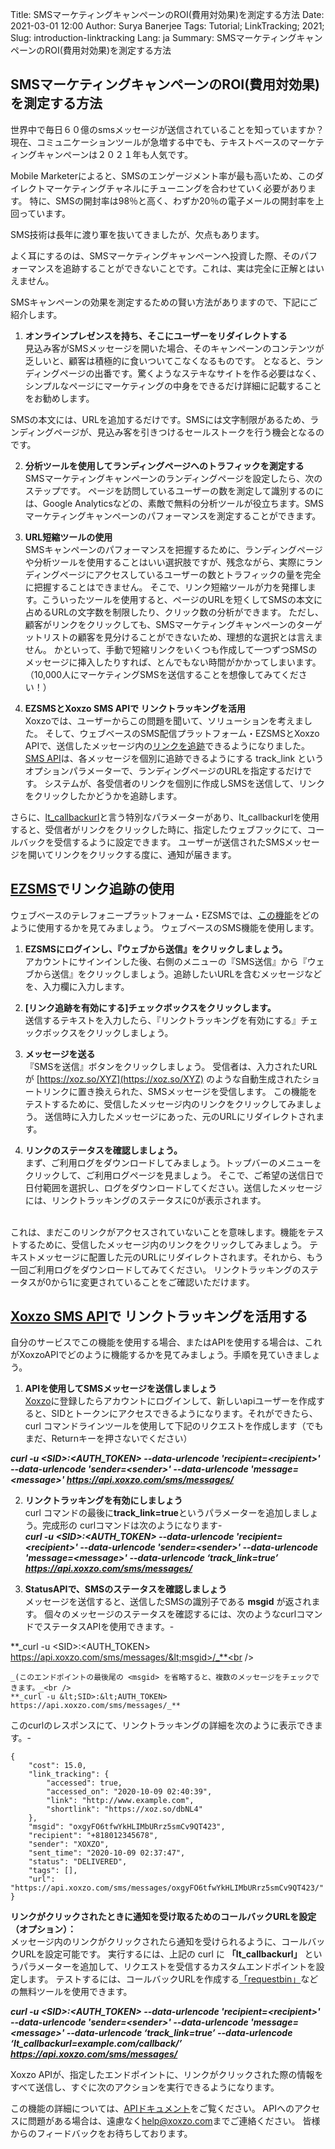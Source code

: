 Title: SMSマーケティングキャンペーンのROI(費用対効果)を測定する方法
Date: 2021-03-01 12:00
Author: Surya Banerjee
Tags: Tutorial; LinkTracking; 2021;
Slug: introduction-linktracking
Lang: ja
Summary: SMSマーケティングキャンペーンのROI(費用対効果)を測定する方法

## SMSマーケティングキャンペーンのROI(費用対効果)を測定する方法

世界中で毎日６０億のsmsメッセージが送信されていることを知っていますか？
現在、コミュニケーションツールが急増する中でも、テキストベースのマーケティングキャンペーンは２０２１年も人気です。

Mobile Marketerによると、SMSのエンゲージメント率が最も高いため、このダイレクトマーケティングチャネルにチューニングを合わせていく必要があります。
特に、SMSの開封率は98％と高く、わずか20％の電子メールの開封率を上回っています。 

SMS技術は長年に渡り軍を抜いてきましたが、欠点もあります。

よく耳にするのは、SMSマーケティングキャンペーンへ投資した際、そのパフォーマンスを追跡することができないことです。これは、実は完全に正解とはいえません。

SMSキャンペーンの効果を測定するための賢い方法がありますので、下記にご紹介します。

1.  **オンラインプレゼンスを持ち、そこにユーザーをリダイレクトする**<br />
見込み客がSMSメッセージを開いた場合、そのキャンペーンのコンテンツが乏しいと、顧客は積極的に食いついてこなくなるものです。
となると、ランディングページの出番です。驚くようなステキなサイトを作る必要はなく、シンプルなページにマーケティングの中身をできるだけ詳細に記載することをお勧めします。

SMSの本文には、URLを追加するだけです。SMSには文字制限があるため、ランディングページが、見込み客を引きつけるセールストークを行う機会となるのです。

2. **分析ツールを使用してランディングページへのトラフィックを測定する**<br />
SMSマーケティングキャンペーンのランディングページを設定したら、次のステップです。
ページを訪問しているユーザーの数を測定して識別するのには、Google Analyticsなどの、素敵で無料の分析ツールが役立ちます。SMSマーケティングキャンペーンのパフォーマンスを測定することができます。 

3. **URL短縮ツールの使用**<br />
SMSキャンペーンのパフォーマンスを把握するために、ランディングページや分析ツールを使用することはいい選択肢ですが、残念ながら、実際にランディングページにアクセスしているユーザーの数とトラフィックの量を完全に把握することはできません。
そこで、リンク短縮ツールが力を発揮します。こういったツールを使用すると、ページのURLを短くしてSMSの本文に占めるURLの文字数を制限したり、クリック数の分析ができます。
ただし、顧客がリンクをクリックしても、SMSマーケティングキャンペーンのターゲットリストの顧客を見分けることができないため、理想的な選択とは言えません。
かといって、手動で短縮リンクをいくつも作成して一つずつSMSのメッセージに挿入したりすれば、とんでもない時間がかかってしまいます。
（10,000人にマーケティングSMSを送信することを想像してみてください！）

4. **EZSMSとXoxzo SMS APIで リンクトラッキングを活用**<br />
Xoxzoでは、ユーザーからこの問題を聞いて、ソリューションを考えました。
そして、ウェブベースのSMS配信プラットフォーム・EZSMSとXoxzo APIで、送信したメッセージ内の[リンクを追跡](https://blog.xoxzo.com/ja/2020/10/15/link-tracking-release/)できるようになりました。
[SMS API](https://www.xoxzo.com/ja/about/sms-api/)は、各メッセージを個別に追跡できるようにする track_link というオプションパラメーターで、ランディングページのURLを指定するだけです。
システムが、各受信者のリンクを個別に作成しSMSを送信して、リンクをクリックしたかどうかを追跡します。

さらに、[lt_callbackurl](https://www.xoxzo.com/ja/about/voice-api/)と言う特別なパラメーターがあり、lt_callbackurlを使用すると、受信者がリンクをクリックした時に、指定したウェブフックにて、コールバックを受信するように設定できます。 
ユーザーが送信されたSMSメッセージを開いてリンクをクリックする度に、通知が届きます。

## [EZSMS](https://blog.xoxzo.com/ja/2021/01/28/ez-link-tracking-release/)でリンク追跡の使用 

ウェブベースのテレフォニープラットフォーム・EZSMSでは、[この機能](https://help.xoxzo.com/ja/ezsms-sms-delivery-service/articles/link-tracking-feature/)をどのように使用するかを見てみましょう。
ウェブベースのSMS機能を使用します。<br />

1. **EZSMSにログインし、『ウェブから送信』をクリックしましょう。**<br />
アカウントにサインインした後、右側のメニューの『SMS送信』から『ウェブから送信』をクリックしましょう。追跡したいURLを含むメッセージなどを、入力欄に入力します。

2. **[リンク追跡を有効にする]チェックボックスをクリックします。**<br />
送信するテキストを入力したら、『リンクトラッキングを有効にする』チェックボックスをクリックしましょう。

3. **メッセージを送る**<br />
『SMSを送信』ボタンをクリックしましょう。
受信者は、入力されたURLが [https://xoz.so/XYZ](https://xoz.so/XYZ) のような自動生成されたショートリンクに置き換えられた、SMSメッセージを受信します。
この機能をテストするために、受信したメッセージ内のリンクをクリックしてみましょう。 送信時に入力したメッセージにあった、元のURLにリダイレクトされます。

4. **リンクのステータスを確認しましょう。**<br />
まず、ご利用ログをダウンロードしてみましょう。トップバーのメニューをクリックして、ご利用ログページを見ましょう。
そこで、ご希望の送信日で日付範囲を選択し、ログをダウンロードしてください。送信したメッセージには、リンクトラッキングのステータスに0が表示されます。
<br />
これは、まだこのリンクがアクセスされていないことを意味します。機能をテストするために、受信したメッセージ内のリンクをクリックしてみましょう。
テキストメッセージに配置した元のURLにリダイレクトされます。それから、もう一回ご利用ログをダウンロードしてみてください。
リンクトラッキングのステータスが0から1に変更されていることをご確認いただけます。

## [Xoxzo SMS API](https://help.xoxzo.com/ja/xoxzo-cloud-telephony/articles/what-is-link-tracking/)で リンクトラッキングを活用する

自分のサービスでこの機能を使用する場合、またはAPIを使用する場合は、これがXoxzoAPIでどのように機能するかを見てみましょう。手順を見ていきましょう。

1. **APIを使用してSMSメッセージを送信しましょう**<br />
[Xoxzo](http://www.xoxzo.com)に登録したらアカウントにログインして、新しいapiユーザーを作成すると、SIDとトークンにアクセスできるようになります。それができたら、curl コマンドラインツールを使用して下記のリクエストを作成します（でもまだ、Returnキーを押さないでください）<br />

 **_curl -u &lt;SID>:&lt;AUTH_TOKEN> --data-urlencode 'recipient=&lt;recipient>' --data-urlencode 'sender=&lt;sender>' --data-urlencode 'message=&lt;message>' https://api.xoxzo.com/sms/messages/_**
 
 2. **リンクトラッキングを有効にしましょう**<br />
curl コマンドの最後に**track_link=true**というパラメーターを追加しましょう。完成形の curlコマンドは次のようになります- <br />
 **_curl -u &lt;SID>:&lt;AUTH_TOKEN> --data-urlencode 'recipient=&lt;recipient>' --data-urlencode 'sender=&lt;sender>' --data-urlencode 'message=&lt;message>' --data-urlencode ‘track_link=true’ https://api.xoxzo.com/sms/messages/_**
 
 3. **StatusAPIで、SMSのステータスを確認しましょう**<br />
メッセージを送信すると、送信したSMSの識別子である **msgid** が返されます。
個々のメッセージのステータスを確認するには、次のようなcurlコマンドでステータスAPIを使用できます。- <br />

**_curl -u &lt;SID>:&lt;AUTH_TOKEN> https://api.xoxzo.com/sms/messages/&lt;msgid>/_**<br />

    _(このエンドポイントの最後尾の <msgid> を省略すると、複数のメッセージをチェックできます。_<br />
    **_curl -u &lt;SID>:&lt;AUTH_TOKEN> https://api.xoxzo.com/sms/messages/_**

このcurlのレスポンスにて、リンクトラッキングの詳細を次のように表示できます。- <br />

```
{
    "cost": 15.0,
    "link_tracking": {
        "accessed": true,
        "accessed_on": "2020-10-09 02:40:39",
        "link": "http://www.example.com",
        "shortlink": "https://xoz.so/dbNL4"
    },
    "msgid": "oxgyFO6tfwYkHLIMbURrz5smCv9QT423",
    "recipient": "+818012345678",
    "sender": "XOXZO",
    "sent_time": "2020-10-09 02:37:47",
    "status": "DELIVERED",
    "tags": [],
    "url": "https://api.xoxzo.com/sms/messages/oxgyFO6tfwYkHLIMbURrz5smCv9QT423/"
}
```

**リンクがクリックされたときに通知を受け取るためのコールバックURLを設定（オプション）：**<br />
メッセージ内のリンクがクリックされたら通知を受けられるように、コールバックURLを設定可能です。
実行するには、上記の curl に **「lt_callbackurl」** というパラメーターを追加して、リクエストを受信するカスタムエンドポイントを設定します。
テストするには、コールバックURLを作成する[「requestbin」](https://requestbin.com/)などの無料ツールを使用できます。<br />

**_curl -u &lt;SID>:&lt;AUTH_TOKEN> --data-urlencode 'recipient=&lt;recipient>' --data-urlencode 'sender=&lt;sender>' --data-urlencode 'message=&lt;message>' --data-urlencode ‘track_link=true’ --data-urlencode ‘lt_callbackurl=example.com/callback/’  https://api.xoxzo.com/sms/messages/_**

Xoxzo APIが、指定したエンドポイントに、リンクがクリックされた際の情報をすべて送信し、すぐに次のアクションを実行できるようになります。

この機能の詳細については、[APIドキュメント](https://docs.xoxzo.com/ja/sms.html#send-sms-messages-api)をご覧ください。 APIへのアクセスに問題がある場合は、遠慮なく[help@xoxzo.com](mailto:help@xoxzo.com)までご連絡ください。 皆様からのフィードバックをお待ちしております。

